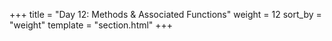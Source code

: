 +++
title = "Day 12: Methods & Associated Functions"
weight = 12
sort_by = "weight"
template = "section.html"
+++
